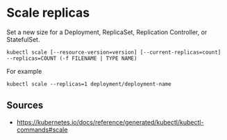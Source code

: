 # Scale replicas

Set a new size for a Deployment, ReplicaSet, Replication Controller, or StatefulSet.

```
kubectl scale [--resource-version=version] [--current-replicas=count] --replicas=COUNT (-f FILENAME | TYPE NAME)
```

For example
```
kubectl scale --replicas=1 deployment/deployment-name
```

## Sources
* https://kubernetes.io/docs/reference/generated/kubectl/kubectl-commands#scale